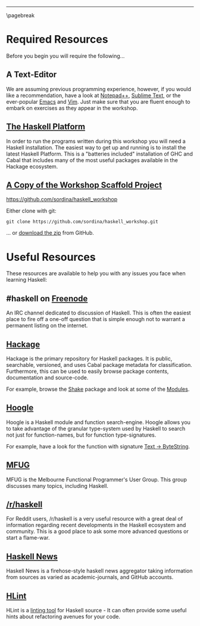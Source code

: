 
----

\pagebreak

Required Resources
==================

Before you begin you will require the following...

## A Text-Editor

We are assuming previous programming experience, however, if you would like a
recommendation, have a look at
[Notepad++](http://notepad-plus-plus.org/),
[Sublime Text](http://www.sublimetext.com/), or the ever-popular
[Emacs](http://www.gnu.org/software/emacs/) and
[Vim](http://www.vim.org/). Just make sure that you are fluent enough to embark
on exercises as they appear in the workshop.

## [The Haskell Platform](http://www.haskell.org/platform/)

In order to run the programs written during this workshop you will need a Haskell
installation. The easiest way to get up and running is to install the latest
Haskell Platform. This is a "batteries included" installation of GHC and Cabal
that includes many of the most useful packages available in the Hackage ecosystem.

## [A Copy of the Workshop Scaffold Project](https://github.com/sordina/haskell_workshop)

<https://github.com/sordina/haskell_workshop>

Either clone with git:

```shell
git clone https://github.com/sordina/haskell_workshop.git
```

... or [download the zip](https://github.com/sordina/haskell_workshop/archive/master.zip) from GitHub.



Useful Resources
================

These resources are available to help you with any issues you face when learning Haskell:


## \#haskell on [Freenode](http://freenode.net/)

An IRC channel dedicated to discussion of Haskell. This is often the easiest place to fire off
a one-off question that is simple enough not to warrant a permanent listing on the internet.


## [Hackage](http://hackage.haskell.org/packages/hackage.html)

Hackage is the primary repository for Haskell packages. It is public,
searchable, versioned, and uses Cabal package metadata for classification.
Furthermore, this can be used to easily browse package contents, documentation
and source-code.

For example, browse the [Shake](http://hackage.haskell.org/package/shake) package and look
at some of the [Modules](http://hackage.haskell.org/packages/archive/shake/0.10.6/doc/html/Development-Shake-Command.html).


## [Hoogle](http://www.haskell.org/hoogle/)

Hoogle is a Haskell module and function search-engine. Hoogle allows you to
take advantage of the granular type-system used by Haskell to search not just
for function-names, but for function type-signatures.

For example, have a look for the function with signature [Text -> ByteString](http://www.haskell.org/hoogle/?hoogle=Text+-%3E+ByteString).


## [MFUG](http://www.meetup.com/Melbourne-Functional-User-Group-MFUG/)

MFUG is the Melbourne Functional Programmer's User Group. This group discusses
many topics, including Haskell.

## [/r/haskell](http://www.reddit.com/r/haskell)

For Reddit users, /r/haskell is a very useful resource with a great deal of
information regarding recent developments in the Haskell ecosystem and community.
This is a good place to ask some more advanced questions or start a flame-war.

## [Haskell News](http://haskellnews.org/)

Haskell News is a firehose-style haskell news aggregator taking information from
sources as varied as academic-journals, and GitHub accounts.


## [HLint](http://hackage.haskell.org/package/hlint)

HLint is a [linting tool](http://en.wikipedia.org/wiki/Lint_(software))
for Haskell source - It can often provide some
useful hints about refactoring avenues for your code.
